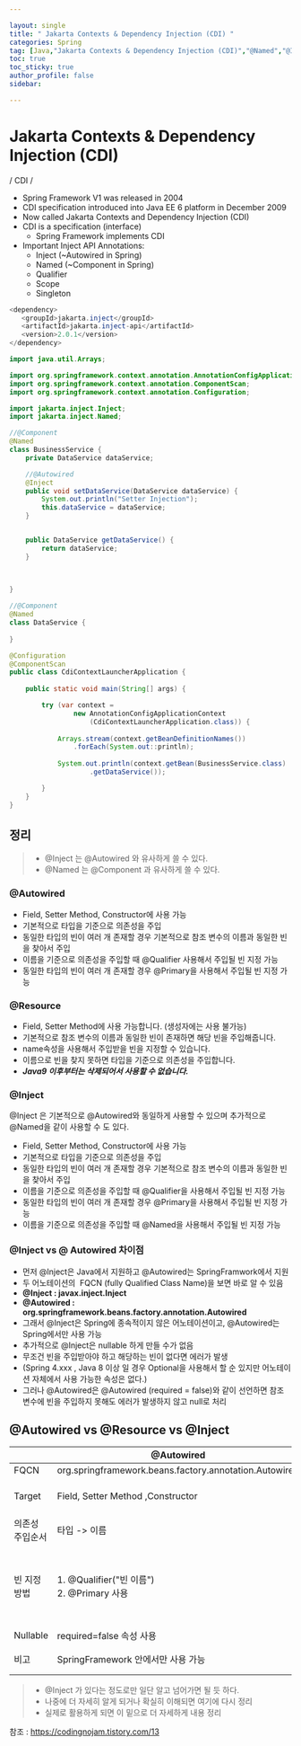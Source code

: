 ```yaml
---

layout: single
title: " Jakarta Contexts & Dependency Injection (CDI) "
categories: Spring
tag: [Java,"Jakarta Contexts & Dependency Injection (CDI)","@Named","@Inject","@Resource"]
toc: true
toc_sticky: true
author_profile: false
sidebar:

---
```

# Jakarta Contexts & Dependency Injection (CDI)
/ CDI / 

- Spring Framework V1 was released in 2004
- CDI specification introduced into Java EE 6 platform in December 2009
- Now called Jakarta Contexts and Dependency Injection (CDI)
- CDI is a specification (interface)
	- Spring Framework implements CDI
- Important Inject API Annotations:
	- Inject (~Autowired in Spring)
	- Named (~Component in Spring)
	- Qualifier
	- Scope
	- Singleton

```java
<dependency>  
   <groupId>jakarta.inject</groupId>  
   <artifactId>jakarta.inject-api</artifactId>  
   <version>2.0.1</version>  
</dependency>
```

```java
import java.util.Arrays;

import org.springframework.context.annotation.AnnotationConfigApplicationContext;
import org.springframework.context.annotation.ComponentScan;
import org.springframework.context.annotation.Configuration;

import jakarta.inject.Inject;
import jakarta.inject.Named;

//@Component
@Named
class BusinessService {
	private DataService dataService;

	//@Autowired
	@Inject
	public void setDataService(DataService dataService) {
		System.out.println("Setter Injection");
		this.dataService = dataService;
	}


	public DataService getDataService() {
		return dataService;
	}

	
	
}

//@Component
@Named
class DataService {
	
}

@Configuration
@ComponentScan
public class CdiContextLauncherApplication {
	
	public static void main(String[] args) {

		try (var context = 
				new AnnotationConfigApplicationContext
					(CdiContextLauncherApplication.class)) {
			
			Arrays.stream(context.getBeanDefinitionNames())
				.forEach(System.out::println);
			
			System.out.println(context.getBean(BusinessService.class)
					.getDataService());

		}
	}
}
```

## 정리
>- @Inject 는 @Autowired 와 유사하게 쓸 수 있다.
>- @Named 는 @Component 과 유사하게 쓸 수 있다.

### @Autowired

-   Field, Setter Method, Constructor에 사용 가능
-   기본적으로 타입을 기준으로 의존성을 주입
-   동일한 타입의 빈이 여러 개 존재할 경우 기본적으로 참조 변수의 이름과 동일한 빈을 찾아서 주입
-   이름을 기준으로 의존성을 주입할 때 @Qualifier 사용해서 주입될 빈 지정 가능
-   동일한 타입의 빈이 여러 개 존재할 경우 @Primary을 사용해서 주입될 빈 지정 가능

### @Resource

-   Field, Setter Method에 사용 가능합니다. (생성자에는 사용 불가능)
-   기본적으로 참조 변수의 이름과 동일한 빈이 존재하면 해당 빈을 주입해줍니다.
-   name속성을 사용해서 주입받을 빈을 지정할 수 있습니다.
-   이름으로 빈을 찾지 못하면 타입을 기준으로 의존성을 주입합니다.
-   ***Java9 이후부터는 삭제되어서 사용할 수 없습니다.***

### @Inject

@Inject 은 기본적으로 @Autowired와 동일하게 사용할 수 있으며 추가적으로 @Named을 같이 사용할 수 도 있다.

-   Field, Setter Method, Constructor에 사용 가능
-   기본적으로 타입을 기준으로 의존성을 주입
-   동일한 타입의 빈이 여러 개 존재할 경우 기본적으로 참조 변수의 이름과 동일한 빈을 찾아서 주입
-   이름을 기준으로 의존성을 주입할 때 @Qualifier을 사용해서 주입될 빈 지정 가능
-   동일한 타입의 빈이 여러 개 존재할 경우 @Primary을 사용해서 주입될 빈 지정 가능
-   이름을 기준으로 의존성을 주입할 때 @Named을 사용해서 주입될 빈 지정 가능


### @Inject vs @ Autowired 차이점

- 먼저 @Inject은 Java에서 지원하고 @Autowired는 SpringFramwork에서 지원
- 두 어노테이션의  FQCN (fully Qualified Class Name)을 보면 바로 알 수 있음
- **@Inject : javax.inject.Inject** 
- **@Autowired : org.springframework.beans.factory.annotation.Autowired**
- 그래서 @Inject은 Spring에 종속적이지 않은 어노테이션이고, @Autowired는 Spring에서만 사용 가능
- 추가적으로 @Inject은 nullable 하게 만들 수가 없음
- 무조건 빈을 주입받아야 하고 해당하는 빈이 없다면 에러가 발생
- (Spring 4.xxx , Java 8 이상 일 경우 Optional을 사용해서 할 순 있지만 어노테이션 자체에서 사용 가능한 속성은 없다.)
- 그러나 @Autowired은 @Autowired (required = false)와 같이 선언하면 참조 변수에 빈을 주입하지 못해도 에러가 발생하지 않고 null로 처리

## @Autowired vs @Resource vs @Inject

|                      | @Autowired                                             | @Resource                 | @Inject                                                                       |
| -------------------- | ------------------------------------------------------ | ------------------------- | ----------------------------------------------------------------------------- |
| FQCN                 | org.springframework.beans.factory.annotation.Autowired | javax.annotation.Resource | javax.inject.Inject                                                           |
| Target               | Field, Setter Method ,Constructor                      | Field, Setter Method      | Field, Setter Method ,Constructor                                             |
| 의존성 <br> 주입순서 | 타입 -> 이름                                           | 이름 -> 타입              | 타입 -> 이름                                                                  |
| 빈 지정 <br> 방법    | 1. @Qualifier("빈 이름") <br>  2. @Primary 사용        | @Resource(name="빈 이름") | 1. @Qualifier("빈 이름")<br> 2. @Primary 사용<br>  3. @Named(value="빈 이름") |
| Nullable             | required=false 속성 사용                               | X                         | X                                                                             |
| 비고                 | SpringFramework 안에서만 사용 가능                     | Java 9 이후로 삭제        | 특정 프레임 워크에 종속 X                                                                              |

>- @Inject 가 있다는 정도로만 일단 알고 넘어가면 될 듯 하다.
>- 나중에 더 자세히 알게 되거나 확실히 이해되면 여기에 다시 정리
>- 실제로 활용하게 되면 이 밑으로 더 자세하게 내용 정리




참조 : https://codingnojam.tistory.com/13